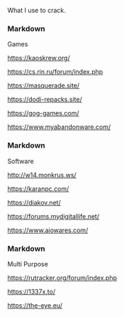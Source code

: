 What I use to crack.

### Markdown

Games

https://kaoskrew.org/

https://cs.rin.ru/forum/index.php

https://masquerade.site/

https://dodi-repacks.site/

https://gog-games.com/

https://www.myabandonware.com/

### Markdown

Software

http://w14.monkrus.ws/

https://karanpc.com/

https://diakov.net/

https://forums.mydigitallife.net/

https://www.aiowares.com/

### Markdown

Multi Purpose

https://rutracker.org/forum/index.php

https://1337x.to/

https://the-eye.eu/


